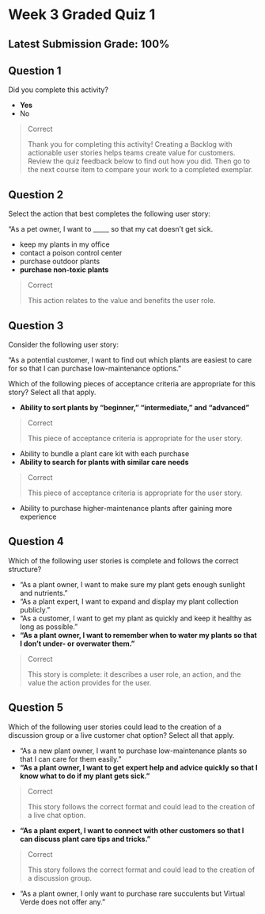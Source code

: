 # Week 3 Graded Quiz 1
## Latest Submission Grade: 100%

## Question 1
Did you complete this activity?
* **Yes**
* No
> Correct
>
> Thank you for completing this activity!  Creating a Backlog with actionable user stories helps teams create value for customers.  Review the quiz feedback below to find out how you did. Then go to the next course item to compare your work to a completed exemplar.

## Question 2
Select the action that best completes the following user story:

“As a pet owner, I want to _____ so that my cat doesn’t get sick.
* keep my plants in my office
* contact a poison control center
* purchase outdoor plants
* **purchase non-toxic plants**
> Correct
> 
> This action relates to the value and benefits the user role.

## Question 3
Consider the following user story: 

“As a potential customer, I want to find out which plants are easiest to care for so that I can purchase low-maintenance options.”

Which of the following pieces of acceptance criteria are appropriate for this story? Select all that apply.

* **Ability to sort plants by “beginner,” “intermediate,” and “advanced”**
> Correct
> 
> This piece of acceptance criteria is appropriate for the user story.
* Ability to bundle a plant care kit with each purchase
* **Ability to search for plants with similar care needs**
> Correct
> 
> This piece of acceptance criteria is appropriate for the user story.
* Ability to purchase higher-maintenance plants after gaining more experience

## Question 4
Which of the following user stories is complete and follows the correct structure?
* “As a plant owner, I want to make sure my plant gets enough sunlight and nutrients.”
* “As a plant expert, I want to expand and display my plant collection publicly.”
* “As a customer, I want to get my plant as quickly and keep it healthy as long as possible.”
* **“As a plant owner, I want to remember when to water my plants so that I don’t under- or overwater them.”**
> Correct
> 
> This story is complete: it describes a user role, an action, and the value the action provides for the user.

## Question 5
Which of the following user stories could lead to the creation of a discussion group or a live customer chat option? Select all that apply. 
* “As a new plant owner, I want to purchase low-maintenance plants so that I can care for them easily.”
* **“As a plant owner, I want to get expert help and advice quickly so that I know what to do if my plant gets sick.”**
> Correct
> 
> This story follows the correct format and could lead to the creation of a live chat option.
* **“As a plant expert, I want to connect with other customers so that I can discuss plant care tips and tricks.”**
> Correct
> 
> This story follows the correct format and could lead to the creation of a discussion group.
* “As a plant owner, I only want to purchase rare succulents but Virtual Verde does not offer any.”
